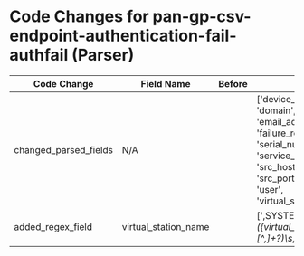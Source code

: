 # Code Changes for pan-gp-csv-endpoint-authentication-fail-authfail (Parser)

| Code Change | Field Name | Before | After |
|-------------|------------|--------|-------|
| changed_parsed_fields | N/A |  | ['device_name', 'domain', 'email_address', 'failure_reason', 'host', 'serial_num', 'service_name', 'src_host', 'src_ip', 'src_port', 'time', 'user', 'virtual_station_name'] |
| added_regex_field | virtual_station_name |  | [',SYSTEM,([^,]*,){3}({virtual_station_name}[^,]+?)\s*,'] |